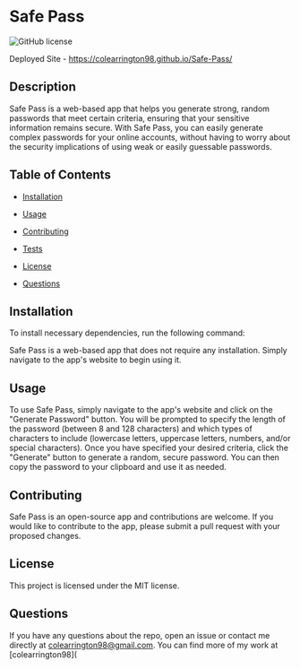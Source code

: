# Safe Pass
![GitHub license](https://img.shields.io/badge/license-MIT-blue.svg) 

Deployed Site - https://colearrington98.github.io/Safe-Pass/

## Description

Safe Pass is a web-based app that helps you generate strong, random passwords that meet certain criteria, ensuring that your sensitive information remains secure. With Safe Pass, you can easily generate complex passwords for your online accounts, without having to worry about the security implications of using weak or easily guessable passwords. 
## Table of Contents

* [Installation](#installation)

* [Usage](#usage)

* [Contributing](#contributing)

* [Tests](#tests)


* [License](#license)

* [Questions](#questions)

## Installation

To install necessary dependencies, run the following command:

Safe Pass is a web-based app that does not require any installation. Simply navigate to the app's website to begin using it. 

## Usage

To use Safe Pass, simply navigate to the app's website and click on the "Generate Password" button. You will be prompted to specify the length of the password (between 8 and 128 characters) and which types of characters to include (lowercase letters, uppercase letters, numbers, and/or special characters). Once you have specified your desired criteria, click the "Generate" button to generate a random, secure password. You can then copy the password to your clipboard and use it as needed.

## Contributing

Safe Pass is an open-source app and contributions are welcome. If you would like to contribute to the app, please submit a pull request with your proposed changes.


## License

This project is licensed under the MIT license.

## Questions

If you have any questions about the repo, open an issue or contact me directly at colearrington98@gmail.com. You can find more of my work at [colearrington98](
